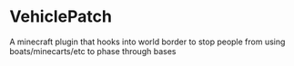 # VehiclePatch
A minecraft plugin that hooks into world border to stop people from using boats/minecarts/etc to phase through bases
